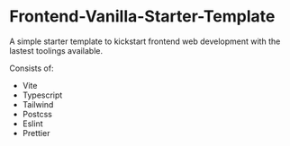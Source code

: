 # Frontend-Vanilla-Starter-Template


A simple starter template to kickstart frontend web development with the lastest toolings available.


Consists of:
- Vite
- Typescript
- Tailwind
- Postcss
- Eslint
- Prettier
